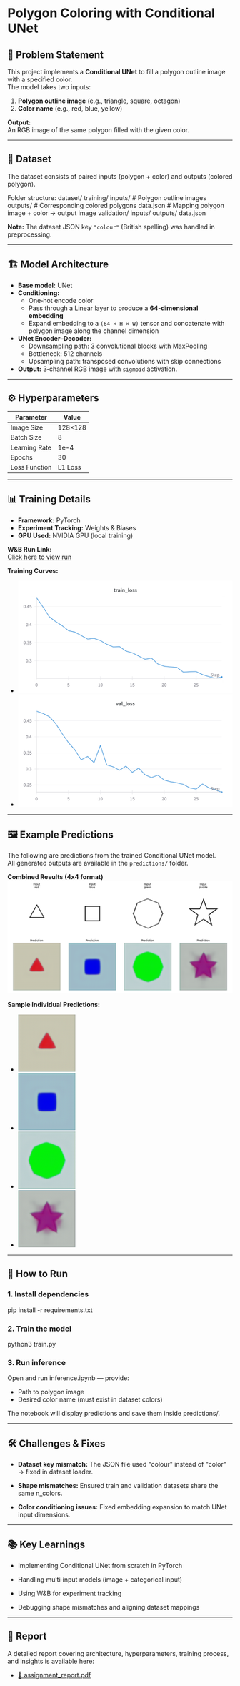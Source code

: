 # Polygon Coloring with Conditional UNet

## 📌 Problem Statement
This project implements a **Conditional UNet** to fill a polygon outline image with a specified color.  
The model takes two inputs:
1. **Polygon outline image** (e.g., triangle, square, octagon)
2. **Color name** (e.g., red, blue, yellow)  

**Output:**  
An RGB image of the same polygon filled with the given color.

---

## 📂 Dataset
The dataset consists of paired inputs (polygon + color) and outputs (colored polygon).  

Folder structure:
dataset/
training/
inputs/ # Polygon outline images
outputs/ # Corresponding colored polygons
data.json # Mapping polygon image + color → output image
validation/
inputs/
outputs/
data.json


**Note:** The dataset JSON key `"colour"` (British spelling) was handled in preprocessing.

---

## 🏗 Model Architecture
- **Base model:** UNet  
- **Conditioning:**  
  - One‑hot encode color  
  - Pass through a Linear layer to produce a **64‑dimensional embedding**  
  - Expand embedding to a `(64 × H × W)` tensor and concatenate with polygon image along the channel dimension  
- **UNet Encoder–Decoder:**  
  - Downsampling path: 3 convolutional blocks with MaxPooling  
  - Bottleneck: 512 channels  
  - Upsampling path: transposed convolutions with skip connections  
- **Output:** 3‑channel RGB image with `sigmoid` activation.

---

## ⚙ Hyperparameters
| Parameter       | Value   |
|-----------------|---------|
| Image Size      | 128×128 |
| Batch Size      | 8       |
| Learning Rate   | 1e-4    |
| Epochs          | 30      |
| Loss Function   | L1 Loss |

---

## 📊 Training Details
- **Framework:** PyTorch  
- **Experiment Tracking:** Weights & Biases  
- **GPU Used:** NVIDIA GPU (local training)  

**W&B Run Link:**  
[Click here to view run](https://wandb.ai/kpaishwarya001-ayna/polygon-coloring/runs/5zlgxe2i)

**Training Curves:**  
- ![Train Loss](train_loss.png)
- ![Validation Loss](val_loss.png)

---

## 🖼 Example Predictions
The following are predictions from the trained Conditional UNet model.  
All generated outputs are available in the `predictions/` folder.

**Combined Results (4x4 format)**  
![Combined Results](predictions/combined_results_4x4.png)

**Sample Individual Predictions:**
- ![Triangle - Red](predictions/triangle_red.png)
- ![Square - Blue](predictions/square_blue.png)
- ![Octagon - Green](predictions/octagon_green.png)
- ![Star - Purple](predictions/star_purple.png)

---

## 🚀 How to Run

### 1. Install dependencies
pip install -r requirements.txt
### 2. Train the model
python3 train.py
### 3. Run inference
Open and run inference.ipynb — provide:
- Path to polygon image
- Desired color name (must exist in dataset colors)

The notebook will display predictions and save them inside predictions/.

---

## 🛠 Challenges & Fixes
- **Dataset key mismatch:** The JSON file used "colour" instead of "color" → fixed in dataset loader.

- **Shape mismatches:** Ensured train and validation datasets share the same n_colors.

- **Color conditioning issues:** Fixed embedding expansion to match UNet input dimensions.

---

## 📚 Key Learnings
- Implementing Conditional UNet from scratch in PyTorch

- Handling multi‑input models (image + categorical input)

- Using W&B for experiment tracking

- Debugging shape mismatches and aligning dataset mappings

---

## 📄 Report
A detailed report covering architecture, hyperparameters, training process, and insights is available here:
- [📄 assignment_report.pdf](ayna_assignment_report.pdf)
